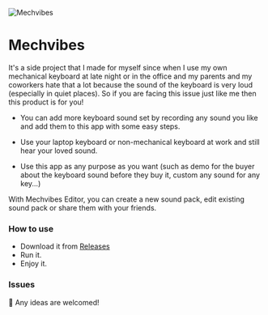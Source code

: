 ![Mechvibes](https://i.imgur.com/78qUULA.jpg)

# Mechvibes

It's a side project that I made for myself since when I use my own mechanical keyboard at late night or in the office and my parents and my coworkers hate that a lot because the sound of the keyboard is very loud (especially in quiet places). So if you are facing this issue just like me then this product is for you!

- You can add more keyboard sound set by recording any sound you like and add them to this app with some easy steps.

- Use your laptop keyboard or non-mechanical keyboard at work and still hear your loved sound.

- Use this app as any purpose as you want (such as demo for the buyer about the keyboard sound before they buy it, custom any sound for any key...)

With Mechvibes Editor, you can create a new sound pack, edit existing sound pack or share them with your friends.

### How to use

- Download it from [Releases](https://github.com/justanoobcoder/mechvibes/releases/latest)
- Run it.
- Enjoy it.

### Issues

🤝 Any ideas are welcomed!
